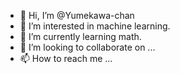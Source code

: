 - 👋 Hi, I’m @Yumekawa-chan
- 👀 I’m interested in machine learning.
- 🌱 I’m currently learning math.
- 💞️ I’m looking to collaborate on ...
- 📫 How to reach me ...

<!---
Yumekawa-chan/Yumekawa-chan is a ✨ special ✨ repository because its `README.md` (this file) appears on your GitHub profile.
You can click the Preview link to take a look at your changes.
--->
